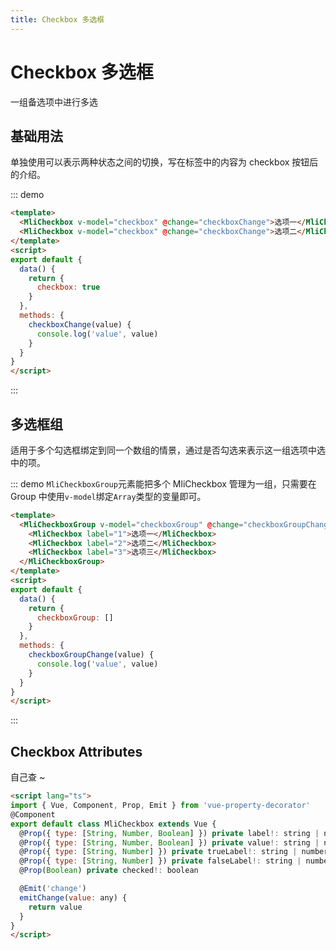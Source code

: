 ```yaml
---
title: Checkbox 多选框
---
```


# Checkbox 多选框
一组备选项中进行多选

## 基础用法
单独使用可以表示两种状态之间的切换，写在标签中的内容为 checkbox 按钮后的介绍。

::: demo
```html
<template>
  <MliCheckbox v-model="checkbox" @change="checkboxChange">选项一</MliCheckbox>
  <MliCheckbox v-model="checkbox" @change="checkboxChange">选项二</MliCheckbox>
</template>
<script>
export default {
  data() {
    return {
      checkbox: true
    }
  },
  methods: {
    checkboxChange(value) {
      console.log('value', value)
    }
  }
}
</script>
```
:::

## 多选框组
适用于多个勾选框绑定到同一个数组的情景，通过是否勾选来表示这一组选项中选中的项。

::: demo `MliCheckboxGroup`元素能把多个 MliCheckbox 管理为一组，只需要在 Group 中使用`v-model`绑定`Array`类型的变量即可。
```html
<template>
  <MliCheckboxGroup v-model="checkboxGroup" @change="checkboxGroupChange">
    <MliCheckbox label="1">选项一</MliCheckbox>
    <MliCheckbox label="2">选项二</MliCheckbox>
    <MliCheckbox label="3">选项三</MliCheckbox>
  </MliCheckboxGroup>
</template>
<script>
export default {
  data() {
    return {
      checkboxGroup: []
    }
  },
  methods: {
    checkboxGroupChange(value) {
      console.log('value', value)
    }
  }
}
</script>
```
:::


## Checkbox Attributes
自己查 ~

```html
<script lang="ts">
import { Vue, Component, Prop, Emit } from 'vue-property-decorator'
@Component
export default class MliCheckbox extends Vue {
  @Prop({ type: [String, Number, Boolean] }) private label!: string | number | boolean
  @Prop({ type: [String, Number, Boolean] }) private value!: string | number | boolean
  @Prop({ type: [String, Number] }) private trueLabel!: string | number
  @Prop({ type: [String, Number] }) private falseLabel!: string | number
  @Prop(Boolean) private checked!: boolean

  @Emit('change')
  emitChange(value: any) {
    return value
  }
}
</script>
```

